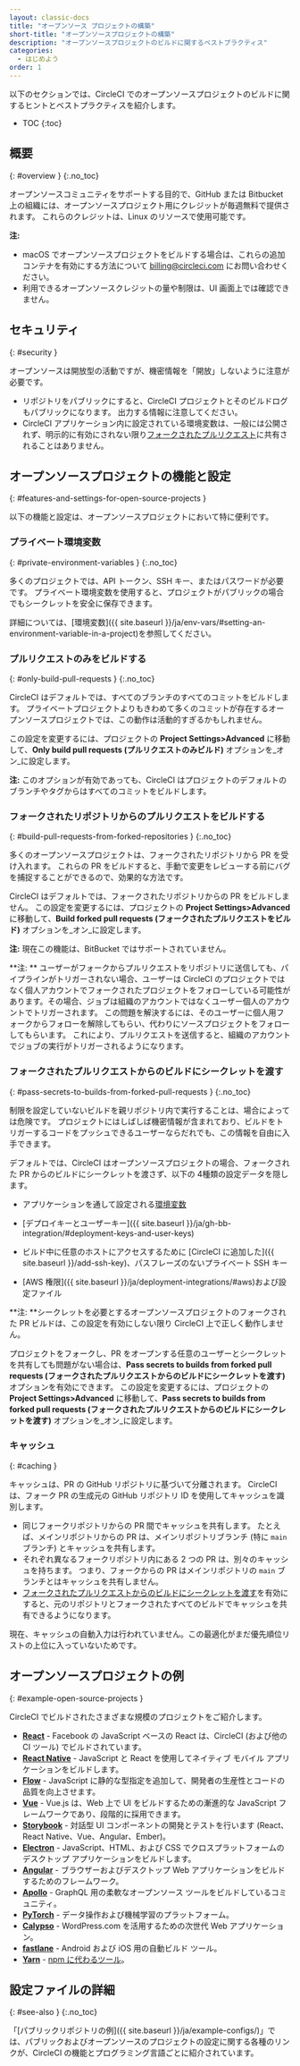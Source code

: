```yaml
---
layout: classic-docs
title: "オープンソース プロジェクトの構築"
short-title: "オープンソースプロジェクトの構築"
description: "オープンソースプロジェクトのビルドに関するベストプラクティス"
categories:
  - はじめよう
order: 1
---
```


以下のセクションでは、CircleCI でのオープンソースプロジェクトのビルドに関するヒントとベストプラクティスを紹介します。

* TOC
{:toc}

## 概要
{: #overview }
{:.no_toc}

オープンソースコミュニティをサポートする目的で、GitHub または Bitbucket 上の組織には、オープンソースプロジェクト用にクレジットが毎週無料で提供されます。 これらのクレジットは、Linux のリソースで使用可能です。

**注:**
* macOS でオープンソースプロジェクトをビルドする場合は、これらの追加コンテナを有効にする方法について billing@circleci.com にお問い合わせください。
* 利用できるオープンソースクレジットの量や制限は、UI 画面上では確認できません。


## セキュリティ
{: #security }

オープンソースは開放型の活動ですが、機密情報を「開放」しないように注意が必要です。

- リポジトリをパブリックにすると、CircleCI プロジェクトとそのビルドログもパブリックになります。 出力する情報に注意してください。
- CircleCI アプリケーション内に設定されている環境変数は、一般には公開されず、明示的に有効にされない限り[フォークされたプルリクエスト](#pass-secrets-to-builds-from-forked-pull-requests)に共有されることはありません。

## オープンソースプロジェクトの機能と設定
{: #features-and-settings-for-open-source-projects }

以下の機能と設定は、オープンソースプロジェクトにおいて特に便利です。

### プライベート環境変数
{: #private-environment-variables }
{:.no_toc}

多くのプロジェクトでは、API トークン、SSH キー、またはパスワードが必要です。 プライベート環境変数を使用すると、プロジェクトがパブリックの場合でもシークレットを安全に保存できます。

詳細については、[環境変数]({{ site.baseurl }}/ja/env-vars/#setting-an-environment-variable-in-a-project)を参照してください。

### プルリクエストのみをビルドする
{: #only-build-pull-requests }
{:.no_toc}

CircleCI はデフォルトでは、すべてのブランチのすべてのコミットをビルドします。 プライベートプロジェクトよりもきわめて多くのコミットが存在するオープンソースプロジェクトでは、この動作は活動的すぎるかもしれません。

この設定を変更するには、プロジェクトの **Project Settings>Advanced** に移動して、**Only build pull requests (プルリクエストのみビルド)** オプションを_オン_に設定します。

**注:** このオプションが有効であっても、CircleCI はプロジェクトのデフォルトのブランチやタグからはすべてのコミットをビルドします。

### フォークされたリポジトリからのプルリクエストをビルドする
{: #build-pull-requests-from-forked-repositories }
{:.no_toc}

多くのオープンソースプロジェクトは、フォークされたリポジトリから PR を受け入れます。 これらの PR をビルドすると、手動で変更をレビューする前にバグを捕捉することができるので、効果的な方法です。

CircleCI はデフォルトでは、フォークされたリポジトリからの PR をビルドしません。 この設定を変更するには、プロジェクトの **Project Settings>Advanced** に移動して、**Build forked pull requests (フォークされたプルリクエストをビルド)** オプションを_オン_に設定します。

**注:** 現在この機能は、BitBucket ではサポートされていません。

**注: ** ユーザーがフォークからプルリクエストをリポジトリに送信しても、パイプラインがトリガーされない場合、ユーザーは CircleCI のプロジェクトではなく個人アカウントでフォークされたプロジェクトをフォローしている可能性があります。その場合、ジョブは組織のアカウントではなくユーザー個人のアカウントでトリガーされます。 この問題を解決するには、そのユーザーに個人用フォークからフォローを解除してもらい、代わりにソースプロジェクトをフォローしてもらいます。 これにより、プルリクエストを送信すると、組織のアカウントでジョブの実行がトリガーされるようになります。

### フォークされたプルリクエストからのビルドにシークレットを渡す
{: #pass-secrets-to-builds-from-forked-pull-requests }
{:.no_toc}

制限を設定していないビルドを親リポジトリ内で実行することは、場合によっては危険です。 プロジェクトにはしばしば機密情報が含まれており、ビルドをトリガーするコードをプッシュできるユーザーならだれでも、この情報を自由に入手できます。

デフォルトでは、CircleCI はオープンソースプロジェクトの場合、フォークされた PR からのビルドにシークレットを渡さず、以下の 4種類の設定データを隠します。

- アプリケーションを通して設定される[環境変数](#プライベート環境変数)

- [デプロイキーとユーザーキー]({{ site.baseurl }}/ja/gh-bb-integration/#deployment-keys-and-user-keys)

- ビルド中に任意のホストにアクセスするために [CircleCI に追加した]({{ site.baseurl }}/add-ssh-key)、パスフレーズのないプライベート SSH キー

- [AWS 権限]({{ site.baseurl }}/ja/deployment-integrations/#aws)および設定ファイル

**注: **シークレットを必要とするオープンソースプロジェクトのフォークされた PR ビルドは、この設定を有効にしない限り CircleCI 上で正しく動作しません。

プロジェクトをフォークし、PR をオープンする任意のユーザーとシークレットを共有しても問題がない場合は、**Pass secrets to builds from forked pull requests (フォークされたプルリクエストからのビルドにシークレットを渡す)** オプションを有効にできます。 この設定を変更するには、プロジェクトの **Project Settings>Advanced** に移動して、**Pass secrets to builds from forked pull requests (フォークされたプルリクエストからのビルドにシークレットを渡す)** オプションを_オン_に設定します。

### キャッシュ
{: #caching }

キャッシュは、PR の GitHub リポジトリに基づいて分離されます。 CircleCI は、フォーク PR の生成元の GitHub リポジトリ ID を使用してキャッシュを識別します。
- 同じフォークリポジトリからの PR 間でキャッシュを共有します。  たとえば、メインリポジトリからの PR は、メインリポジトリブランチ (特に `main` ブランチ) とキャッシュを共有します。
- それぞれ異なるフォークリポジトリ内にある 2 つの PR は、別々のキャッシュを持ちます。 つまり、フォークからの PR はメインリポジトリの `main` ブランチとはキャッシュを共有しません。
- [フォークされたプルリクエストからのビルドにシークレットを渡す](#pass-secrets-to-builds-from-forked-pull-requests)を有効にすると、元のリポジトリとフォークされたすべてのビルドでキャッシュを共有できるようになります。

現在、キャッシュの自動入力は行われていません。この最適化がまだ優先順位リストの上位に入っていないためです。

## オープンソースプロジェクトの例
{: #example-open-source-projects }

CircleCI でビルドされたさまざまな規模のプロジェクトをご紹介します。

- **[React](https://github.com/facebook/react)** - Facebook の JavaScript ベースの React は、CircleCI (および他の CI ツール) でビルドされています。
- **[React Native](https://github.com/facebook/react-native/)** - JavaScript と React を使用してネイティブ モバイル アプリケーションをビルドします。
- **[Flow](https://github.com/facebook/flow/)** - JavaScript に静的な型指定を追加して、開発者の生産性とコードの品質を向上させます。
- **[Vue](https://github.com/vuejs/vue)** -  Vue.js は、Web 上で UI をビルドするための漸進的な JavaScript フレームワークであり、段階的に採用できます。
- **[Storybook](https://github.com/storybookjs/storybook)** - 対話型 UI コンポーネントの開発とテストを行います (React、React Native、Vue、Angular、Ember)。
- **[Electron](https://github.com/electron/electron)** - JavaScript、HTML、および CSS でクロスプラットフォームのデスクトップ アプリケーションをビルドします。
- **[Angular](https://github.com/angular/angular)** - ブラウザーおよびデスクトップ Web アプリケーションをビルドするためのフレームワーク。
- **[Apollo](https://github.com/apollographql)** - GraphQL 用の柔軟なオープンソース ツールをビルドしているコミュニティ。
- **[PyTorch](https://github.com/pytorch/pytorch)** - データ操作および機械学習のプラットフォーム。
- **[Calypso](https://github.com/Automattic/wp-calypso)** - WordPress.com を活用するための次世代 Web アプリケーション。
- **[fastlane](https://github.com/fastlane/fastlane)** - Android および iOS 用の自動ビルド ツール。
- **[Yarn](https://github.com/yarnpkg/yarn)** - [npm に代わるツール](https://circleci.com/blog/why-are-developers-moving-to-yarn/)。

## 設定ファイルの詳細
{: #see-also }
{:.no_toc}

「[パブリックリポジトリの例]({{ site.baseurl }}/ja/example-configs/)」では、パブリックおよびオープンソースのプロジェクトの設定に関する各種のリンクが、CircleCI の機能とプログラミング言語ごとに紹介されています。
